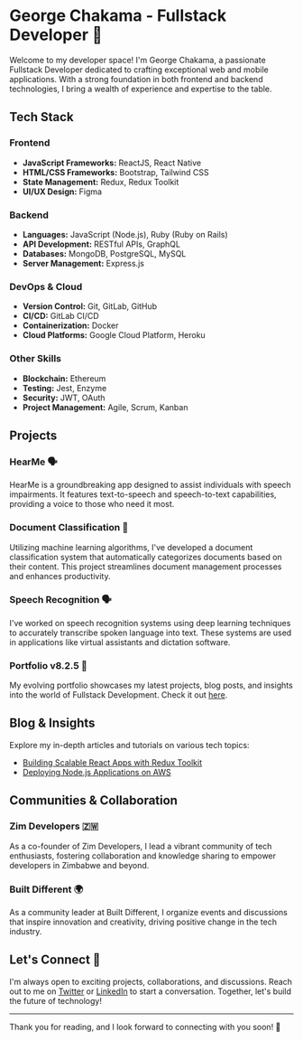 # George Chakama - Fullstack Developer 🚀

Welcome to my developer space! I'm George Chakama, a passionate Fullstack Developer dedicated to crafting exceptional web and mobile applications. With a strong foundation in both frontend and backend technologies, I bring a wealth of experience and expertise to the table.

## Tech Stack

### Frontend
- **JavaScript Frameworks:** ReactJS, React Native
- **HTML/CSS Frameworks:** Bootstrap, Tailwind CSS
- **State Management:** Redux, Redux Toolkit
- **UI/UX Design:** Figma

### Backend
- **Languages:** JavaScript (Node.js), Ruby (Ruby on Rails)
- **API Development:** RESTful APIs, GraphQL
- **Databases:** MongoDB, PostgreSQL, MySQL
- **Server Management:** Express.js

### DevOps & Cloud
- **Version Control:** Git, GitLab, GitHub
- **CI/CD:** GitLab CI/CD
- **Containerization:** Docker
- **Cloud Platforms:** Google Cloud Platform, Heroku

### Other Skills
- **Blockchain:** Ethereum
- **Testing:** Jest, Enzyme
- **Security:** JWT, OAuth
- **Project Management:** Agile, Scrum, Kanban

## Projects

### HearMe 🗣️
HearMe is a groundbreaking app designed to assist individuals with speech impairments. It features text-to-speech and speech-to-text capabilities, providing a voice to those who need it most.

### Document Classification 📄
Utilizing machine learning algorithms, I've developed a document classification system that automatically categorizes documents based on their content. This project streamlines document management processes and enhances productivity.

### Speech Recognition 🗣️
I've worked on speech recognition systems using deep learning techniques to accurately transcribe spoken language into text. These systems are used in applications like virtual assistants and dictation software.

### Portfolio v8.2.5 🌟
My evolving portfolio showcases my latest projects, blog posts, and insights into the world of Fullstack Development. Check it out [here](https://gtchakama.com/).

## Blog & Insights

Explore my in-depth articles and tutorials on various tech topics:
- [Building Scalable React Apps with Redux Toolkit](https://blog.gtchakama.com/posts/react-redux-toolkit)
- [Deploying Node.js Applications on AWS](https://blog.gtchakama.com/posts/deploy-nodejs-aws)

## Communities & Collaboration

### Zim Developers 🇿🇼
As a co-founder of Zim Developers, I lead a vibrant community of tech enthusiasts, fostering collaboration and knowledge sharing to empower developers in Zimbabwe and beyond.

### Built Different 🌍
As a community leader at Built Different, I organize events and discussions that inspire innovation and creativity, driving positive change in the tech industry.

## Let's Connect 🤝

I'm always open to exciting projects, collaborations, and discussions. Reach out to me on [Twitter](https://twitter.com/gtchakama) or [LinkedIn](https://www.linkedin.com/in/georgechakama/) to start a conversation. Together, let's build the future of technology!

---

Thank you for reading, and I look forward to connecting with you soon! 🚀
